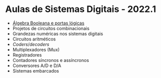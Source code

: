# Aulas de Sistemas Digitais - 2022.1

* [Álgebra Booleana e portas lógicas](sisdig_aulas/sisdig_1.pdf)
* Projetos de circuitos combinacionais
* Grandezas numéricas nos sistemas digitais
* Circuitos aritméticos
* _Coders_/_decoders_
* Multiplexadores (Mux)
* Registradores
* Contadores síncronos e assíncronos
* Conversores A/D e D/A
* Sistemas embarcados
